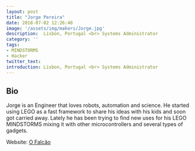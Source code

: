```yaml
---
layout: post
title: "Jorge Pereira"
date: 2018-07-02 12:26:40
image: '/assets/img/makers/Jorge.jpg'
description:  Lisbon, Portugal <br> Systems Administrator
category: ''
tags:
- MINDSTORMS
- Hacker
twitter_text:
introduction: Lisbon, Portugal <br> Systems Administrator
---
```




## Bio


Jorge is an Engineer that loves robots, automation and science. He started using LEGO as a fast framework to share his ideas with his kids and soon got carried away. Lately he has been trying to find new uses for his LEGO MINDSTORMS mixing it with other microcontrollers and several types of gadgets.


Website: [O Falcão](https://ofalcao.pt/)
